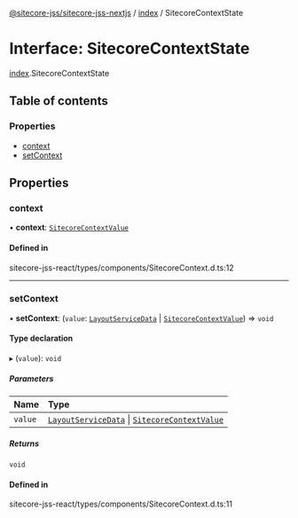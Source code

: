 [@sitecore-jss/sitecore-jss-nextjs](../README.md) / [index](../modules/index.md) / SitecoreContextState

# Interface: SitecoreContextState

[index](../modules/index.md).SitecoreContextState

## Table of contents

### Properties

- [context](index.SitecoreContextState.md#context)
- [setContext](index.SitecoreContextState.md#setcontext)

## Properties

### context

• **context**: [`SitecoreContextValue`](../modules/index.md#sitecorecontextvalue)

#### Defined in

sitecore-jss-react/types/components/SitecoreContext.d.ts:12

___

### setContext

• **setContext**: (`value`: [`LayoutServiceData`](index.LayoutServiceData.md) \| [`SitecoreContextValue`](../modules/index.md#sitecorecontextvalue)) => `void`

#### Type declaration

▸ (`value`): `void`

##### Parameters

| Name | Type |
| :------ | :------ |
| `value` | [`LayoutServiceData`](index.LayoutServiceData.md) \| [`SitecoreContextValue`](../modules/index.md#sitecorecontextvalue) |

##### Returns

`void`

#### Defined in

sitecore-jss-react/types/components/SitecoreContext.d.ts:11
